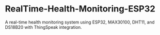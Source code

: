 # RealTime-Health-Monitoring-ESP32
A real-time health monitoring system using ESP32, MAX30100, DHT11, and DS18B20 with ThingSpeak integration.
